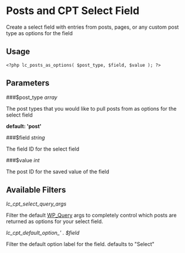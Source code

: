 # Posts and CPT Select Field

Create a select field with entries from posts, pages, or any custom post type as options for the field

## Usage 
`<?php lc_posts_as_options( $post_type, $field, $value ); ?>`


## Parameters

###$post_type
*array*

The post types that you would like to pull posts from as options for the select field

**default: 'post'**

###$field
*string*

The field ID for the select field

###$value
*int* 

The post ID for the saved value of the field

## Available Filters

*lc_cpt_select_query_args*

Filter the default [WP_Query](https://codex.wordpress.org/Class_Reference/WP_Query) args to completely control which posts are returned as options for your select field. 

*lc_cpt_default_option_' . $field*

Filter the default option label for the field. defaults to "Select"
